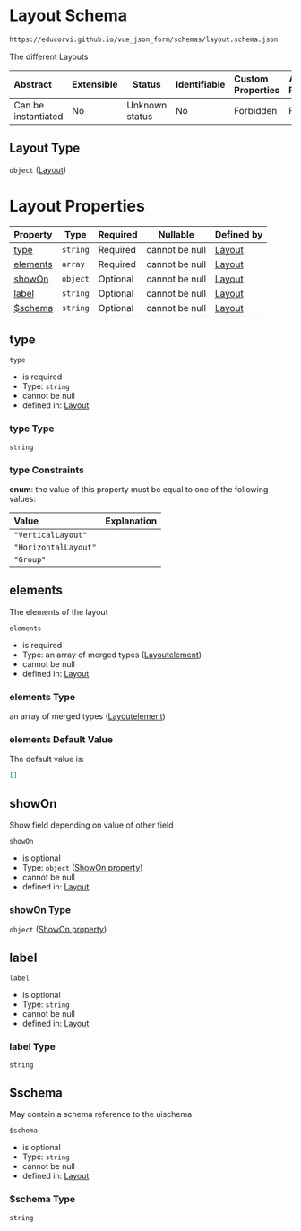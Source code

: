# Layout Schema

```txt
https://educorvi.github.io/vue_json_form/schemas/layout.schema.json
```

The different Layouts


| Abstract            | Extensible | Status         | Identifiable | Custom Properties | Additional Properties | Access Restrictions | Defined In                                                                 |
| :------------------ | ---------- | -------------- | ------------ | :---------------- | --------------------- | ------------------- | -------------------------------------------------------------------------- |
| Can be instantiated | No         | Unknown status | No           | Forbidden         | Forbidden             | none                | [layout.schema.json](../schemas/layout.schema.json "open original schema") |

## Layout Type

`object` ([Layout](layout.md))

# Layout Properties

| Property              | Type     | Required | Nullable       | Defined by                                                                                                                                     |
| :-------------------- | -------- | -------- | -------------- | :--------------------------------------------------------------------------------------------------------------------------------------------- |
| [type](#type)         | `string` | Required | cannot be null | [Layout](layout-properties-type.md "https&#x3A;//educorvi.github.io/vue_json_form/schemas/layout.schema.json#/properties/type")                |
| [elements](#elements) | `array`  | Required | cannot be null | [Layout](layout-properties-elements.md "https&#x3A;//educorvi.github.io/vue_json_form/schemas/layout.schema.json#/properties/elements")        |
| [showOn](#showon)     | `object` | Optional | cannot be null | [Layout](control-properties-showon-property.md "https&#x3A;//educorvi.github.io/vue_json_form/schemas/show_on.schema.json#/properties/showOn") |
| [label](#label)       | `string` | Optional | cannot be null | [Layout](layout-properties-label.md "https&#x3A;//educorvi.github.io/vue_json_form/schemas/layout.schema.json#/properties/label")              |
| [$schema](#schema)    | `string` | Optional | cannot be null | [Layout](layout-properties-schema.md "https&#x3A;//educorvi.github.io/vue_json_form/schemas/layout.schema.json#/properties/$schema")           |

## type




`type`

-   is required
-   Type: `string`
-   cannot be null
-   defined in: [Layout](layout-properties-type.md "https&#x3A;//educorvi.github.io/vue_json_form/schemas/layout.schema.json#/properties/type")

### type Type

`string`

### type Constraints

**enum**: the value of this property must be equal to one of the following values:

| Value                | Explanation |
| :------------------- | ----------- |
| `"VerticalLayout"`   |             |
| `"HorizontalLayout"` |             |
| `"Group"`            |             |

## elements

The elements of the layout


`elements`

-   is required
-   Type: an array of merged types ([Layoutelement](layout-properties-elements-layoutelement.md))
-   cannot be null
-   defined in: [Layout](layout-properties-elements.md "https&#x3A;//educorvi.github.io/vue_json_form/schemas/layout.schema.json#/properties/elements")

### elements Type

an array of merged types ([Layoutelement](layout-properties-elements-layoutelement.md))

### elements Default Value

The default value is:

```json
[]
```

## showOn

Show field depending on value of other field


`showOn`

-   is optional
-   Type: `object` ([ShowOn property](control-properties-showon-property.md))
-   cannot be null
-   defined in: [Layout](control-properties-showon-property.md "https&#x3A;//educorvi.github.io/vue_json_form/schemas/show_on.schema.json#/properties/showOn")

### showOn Type

`object` ([ShowOn property](control-properties-showon-property.md))

## label




`label`

-   is optional
-   Type: `string`
-   cannot be null
-   defined in: [Layout](layout-properties-label.md "https&#x3A;//educorvi.github.io/vue_json_form/schemas/layout.schema.json#/properties/label")

### label Type

`string`

## $schema

May contain a schema reference to the uischema


`$schema`

-   is optional
-   Type: `string`
-   cannot be null
-   defined in: [Layout](layout-properties-schema.md "https&#x3A;//educorvi.github.io/vue_json_form/schemas/layout.schema.json#/properties/$schema")

### $schema Type

`string`
